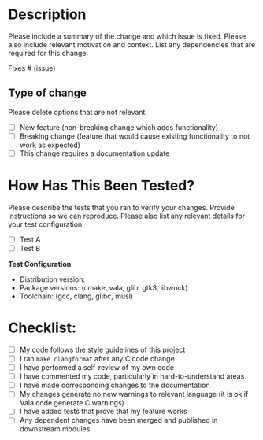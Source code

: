 # Description

Please include a summary of the change and which issue is fixed.
Please also include relevant motivation and context.
List any dependencies that are required for this change.

Fixes # (issue)

## Type of change

Please delete options that are not relevant.

- [ ] New feature (non-breaking change which adds functionality)
- [ ] Breaking change (feature that would cause existing functionality to not work as expected)
- [ ] This change requires a documentation update

# How Has This Been Tested?

Please describe the tests that you ran to verify your changes. 
Provide instructions so we can reproduce. 
Please also list any relevant details for your test configuration

- [ ] Test A
- [ ] Test B

**Test Configuration**:
* Distribution version:
* Package versions: (cmake, vala, glib, gtk3, libwnck)
* Toolchain: (gcc, clang, glibc, musl)

# Checklist:

- [ ] My code follows the style guidelines of this project
- [ ] I ran `make clangformat` after any C code change
- [ ] I have performed a self-review of my own code
- [ ] I have commented my code, particularly in hard-to-understand areas
- [ ] I have made corresponding changes to the documentation
- [ ] My changes generate no new warnings to relevant language (it is ok if Vala code generate C warnings)
- [ ] I have added tests that prove that my feature works
- [ ] Any dependent changes have been merged and published in downstream modules
